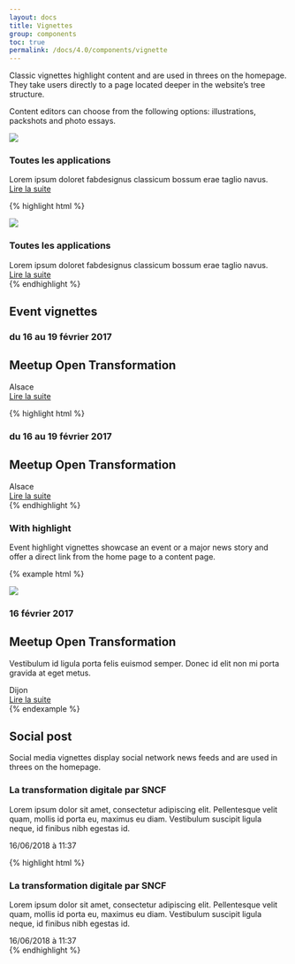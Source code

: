 ```yaml
---
layout: docs
title: Vignettes
group: components
toc: true
permalink: /docs/4.0/components/vignette
---
```


Classic vignettes highlight content and are used in threes on the homepage. They take users directly to a page located deeper in the website’s tree structure.

Content editors can choose from the following options: illustrations, packshots and photo essays.
<div class="bd-example">
<div class="row">
<div class="col-sm-4">
  <img class="w-100 mb-4 rounded" src="https://dummyimage.com/240x158/000/fff" />
  <div>
    <h3 class="text-gray500 mb-2">Toutes les applications</h3>
    <div class="mb-3">Lorem ipsum doloret fabdesignus classicum bossum erae taglio navus.</div>
    <a href="#" class="btn btn-link">Lire la suite <i class="icons-arrow-next icons-size-x5 ml-2"></i></a>
  </div>
</div>
</div>
</div>

{% highlight html %}
<div>
  <img class="w-100 mb-4 rounded" src="https://dummyimage.com/240x158/000/fff" />
  <div>
    <h3 class="text-gray500 mb-2">Toutes les applications</h3>
    <div class="mb-3">Lorem ipsum doloret fabdesignus classicum bossum erae taglio navus.</div>
    <a href="#" class="btn btn-link">Lire la suite <i class="icons-arrow-next icons-size-x5 ml-2"></i></a>
  </div>
</div>
{% endhighlight %}

## Event vignettes
<div class="bd-example bg-light">
<div class="row">
  <div class="col-12 col-md-4">
    <div class="p-5 bg-white">
      <h3 class="text-sm text-uppercase">du 16 au 19 février 2017</h3>
      <h2 class="display-2">Meetup Open Transformation</h2>
      <div class="mb-3"><i class="icons-localisation-pin"></i> Alsace</div>
      <a href="#" class="btn btn-link">Lire la suite <i class="icons-arrow-next icons-size-x5 ml-2"></i></a>
    </div>
  </div>
</div>
</div>

{% highlight html %}
<div class="row">
  <div class="col-12 col-md-4">
    <div class="p-5 bg-white">
      <h3 class="text-sm text-uppercase">du 16 au 19 février 2017</h3>
      <h2 class="display-2">Meetup Open Transformation</h2>
      <div class="mb-3"><i class="icons-localisation-pin"></i> Alsace</div>
      <a href="#" class="btn btn-link">Lire la suite <i class="icons-arrow-next icons-size-x5 ml-2"></i></a>
    </div>
  </div>
</div>
{% endhighlight %}

### With highlight

Event highlight vignettes showcase an event or a major news story and offer a direct link from the home page to a content page.

{% example html %}
<div class="row">
  <div class="col-12 col-md-6">
    <img class="w-100" src="https://dummyimage.com/640x383/000/fff" />
  </div>
  <div class="col-12 col-md-6">
    <div class="gy-md-5 gr-md-5">
      <h3 class="text-sm text-uppercase">16 février 2017</h3>
      <h2 class="display-2">Meetup Open Transformation</h2>
      <p class="mb-3">Vestibulum id ligula porta felis euismod semper. Donec id elit non mi porta gravida at eget metus.</p>
      <div class="mb-3">Dijon</div>
      <a href="#" class="btn btn-link">Lire la suite <i class="icons-arrow-next icons-size-x5 ml-2"></i></a>
    </div>
  </div>
</div>
{% endexample %}

## Social post

Social media vignettes display social network news feeds and are used in threes on the homepage.

<div class="bd-example bg-light">
<div class="row">
  <div class="col-12 col-md-4">
    <div class="p-5 bg-white">
      <h3 class="text-sm text-uppercase text-primary font-weight-medium">La transformation digitale par SNCF</h3>
      <p mb-5>Lorem ipsum dolor sit amet, consectetur adipiscing elit. Pellentesque velit quam, mollis id porta eu, maximus eu diam. Vestibulum suscipit ligula neque, id finibus nibh egestas id.</p>
      <div><i class="icons-twitter mr-2"></i> 16/06/2018 à 11:37</div>
    </div>
  </div>
</div>
</div>

{% highlight html %}
<div class="row">
  <div class="col-12 col-md-4">
    <div class="p-5 bg-white">
      <h3 class="text-sm text-uppercase text-primary font-weight-medium">La transformation digitale par SNCF</h3>
      <p mb-5>Lorem ipsum dolor sit amet, consectetur adipiscing elit. Pellentesque velit quam, mollis id porta eu, maximus eu diam. Vestibulum suscipit ligula neque, id finibus nibh egestas id.</p>
      <div><i class="icons-twitter mr-2"></i> 16/06/2018 à 11:37</div>
    </div>
  </div>
</div>
{% endhighlight %}



